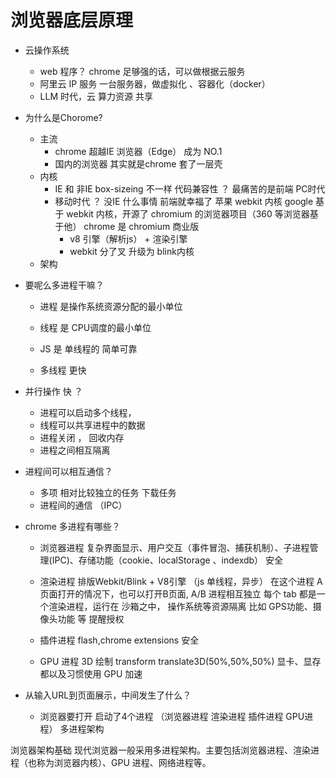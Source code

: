 # 浏览器底层原理

- 云操作系统
    - web 程序？
     chrome 足够强的话，可以做根据云服务
    - 阿里云   IP 服务
     一台服务器，做虚拟化 、容器化（docker） 
    - LLM 时代，云 算力资源 共享

- 为什么是Chorome?
    - 主流
        - chrome 超越IE 浏览器（Edge） 成为 NO.1
        - 国内的浏览器 其实就是chrome 套了一层壳  
    - 内核
         - IE 和 非IE   box-sizeing 不一样 代码兼容性 ？  最痛苦的是前端 PC时代
         - 移动时代 ？ 没IE 什么事情   前端就幸福了
           苹果  webkit 内核
           google  基于 webkit 内核，开源了 chromium 的浏览器项目（360 等浏览器基于他）
           chrome 是 chromium 商业版
           - v8 引擎（解析js） + 渲染引擎  
           - webkit 分了叉 升级为 blink内核
    - 架构

- 要呢么多进程干嘛？
    -  进程 是操作系统资源分配的最小单位
    -  线程 是 CPU调度的最小单位


    - JS 是 单线程的 简单可靠
    - 多线程 更快 

- 并行操作 快 ？
    - 进程可以启动多个线程，
    - 线程可以共享进程中的数据
    - 进程关闭 ， 回收内存
    - 进程之间相互隔离

- 进程间可以相互通信？
    - 多项 相对比较独立的任务
    下载任务
    - 进程间的通信  （IPC）

- chrome 多进程有哪些？
    - 浏览器进程
      复杂界面显示、用户交互（事件冒泡、捕获机制）、子进程管理(IPC)、存储功能（cookie、localStorage
      、indexdb）  安全
    - 渲染进程
      排版Webkit/Blink +  V8引擎 （js 单线程，异步）   在这个进程
      A 页面打开的情况下，也可以打开B页面, A/B 进程相互独立
      每个 tab 都是一个渲染进程，运行在 沙箱之中， 操作系统等资源隔离
      比如 GPS功能、摄像头功能 等 提醒授权 

    - 插件进程
      flash,chrome extensions 安全

    - GPU 进程
      3D 绘制  transform translate3D(50%,50%,50%)
      显卡、显存  都以及习惯使用 GPU 加速

- 从输入URL到页面展示，中间发生了什么？
   - 浏览器要打开  启动了4个进程   （浏览器进程 渲染进程 插件进程  GPU进程） 多进程架构
    

浏览器架构基础
    现代浏览器一般采用多进程架构。主要包括浏览器进程、渲染进程（也称为浏览器内核）、GPU 进程、网络进程等。